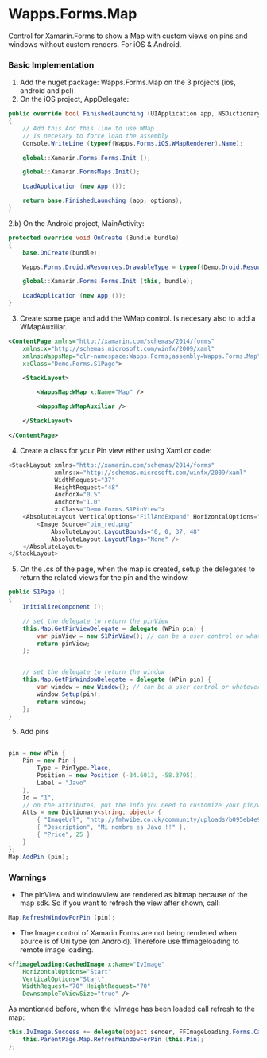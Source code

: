 # Wapps.Forms.Map
Control for Xamarin.Forms to show a Map with custom views on pins and windows without custom renders. For iOS &amp; Android.



### Basic Implementation
1) Add the nuget package: Wapps.Forms.Map on the 3 projects (ios, android and pcl)
2) On the iOS project, AppDelegate:
```c#
public override bool FinishedLaunching (UIApplication app, NSDictionary options)
{
	// Add this Add this line to use WMap
	// Is necesary to force load the assembly
	Console.WriteLine (typeof(Wapps.Forms.iOS.WMapRenderer).Name);

	global::Xamarin.Forms.Forms.Init ();

	global::Xamarin.FormsMaps.Init();

	LoadApplication (new App ());

	return base.FinishedLaunching (app, options);
}
```
2.b) On the Android project, MainActivity:
```c#
protected override void OnCreate (Bundle bundle)
{
	base.OnCreate(bundle);

	Wapps.Forms.Droid.WResources.DrawableType = typeof(Demo.Droid.Resource.Drawable);

	global::Xamarin.Forms.Forms.Init (this, bundle);

	LoadApplication (new App ());
}
```

3) Create some page and add the WMap control. Is necesary also to add a WMapAuxiliar.

```xml
<ContentPage xmlns="http://xamarin.com/schemas/2014/forms"
	xmlns:x="http://schemas.microsoft.com/winfx/2009/xaml"
	xmlns:WappsMap="clr-namespace:Wapps.Forms;assembly=Wapps.Forms.Map"
	x:Class="Demo.Forms.S1Page">

 	<StackLayout>

 		<WappsMap:WMap x:Name="Map" />

 		<WappsMap:WMapAuxiliar />

 	</StackLayout>

</ContentPage>
```

4) Create a class for your Pin view either using Xaml or code:
```c#
<StackLayout xmlns="http://xamarin.com/schemas/2014/forms" 
			 xmlns:x="http://schemas.microsoft.com/winfx/2009/xaml" 
			 WidthRequest="37" 
			 HeightRequest="48"
			 AnchorX="0.5"
			 AnchorY="1.0"
			 x:Class="Demo.Forms.S1PinView">
	<AbsoluteLayout VerticalOptions="FillAndExpand" HorizontalOptions="FillAndExpand">
		<Image Source="pin_red.png" 
			AbsoluteLayout.LayoutBounds="0, 0, 37, 48"
			AbsoluteLayout.LayoutFlags="None" />
	</AbsoluteLayout>
</StackLayout>
```

5) On the .cs of the page, when the map is created, setup the delegates to return the related views for the pin and the window.

```c#
public S1Page ()
{
	InitializeComponent ();

	// set the delegate to return the pinView
	this.Map.GetPinViewDelegate = delegate (WPin pin) {
		var pinView = new S1PinView(); // can be a user control or whatever
		return pinView;
	};


	// set the delegate to return the window
	this.Map.GetPinWindowDelegate = delegate (WPin pin) {
		var window = new Window(); // can be a user control or whatever
		window.Setup(pin);
		return window;
	};			
}
```

5) Add pins
```c#

pin = new WPin {
	Pin = new Pin {
		Type = PinType.Place,
		Position = new Position (-34.6013, -58.3795),
		Label = "Javo"
	},
	Id = "1",
	// on the attributes, put the info you need to customize your pin/window
	Atts = new Dictionary<string, object> {
		{ "ImageUrl", "http://fmhvibe.co.uk/community/uploads/b095eb4e9b8fae5afef6fa79a509a1ab.jpg" },
		{ "Description", "Mi nombre es Javo !!" },
		{ "Price", 25 }
	}
};
Map.AddPin (pin);

```

### Warnings
* The pinView and windowView are rendered as bitmap because of the map sdk. So if you want to refresh the view after shown, call: 
```c#
Map.RefreshWindowForPin (pin);
```
* The Image control of Xamarin.Forms are not being rendered when source is of Uri type (on Android). Therefore use ffimageloading to remote image loading.

```xml
<ffimageloading:CachedImage x:Name="IvImage"
	HorizontalOptions="Start" 
	VerticalOptions="Start"
	WidthRequest="70" HeightRequest="70"
	DownsampleToViewSize="true" />
```
As mentioned before, when the ivImage has been loaded call refresh to the map:
```c#
this.IvImage.Success += delegate(object sender, FFImageLoading.Forms.CachedImageEvents.SuccessEventArgs e) {
	this.ParentPage.Map.RefreshWindowForPin (this.Pin);
};
```